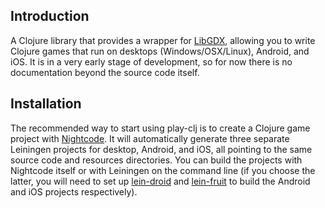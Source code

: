 ## Introduction

A Clojure library that provides a wrapper for [LibGDX](http://libgdx.badlogicgames.com/), allowing you to write Clojure games that run on desktops (Windows/OSX/Linux), Android, and iOS. It is in a very early stage of development, so for now there is no documentation beyond the source code itself.

## Installation

The recommended way to start using play-clj is to create a Clojure game project with [Nightcode](https://nightcode.info/). It will automatically generate three separate Leiningen projects for desktop, Android, and iOS, all pointing to the same source code and resources directories. You can build the projects with Nightcode itself or with Leiningen on the command line (if you choose the latter, you will need to set up [lein-droid](https://github.com/clojure-android/lein-droid) and [lein-fruit](https://github.com/oakes/lein-fruit) to build the Android and iOS projects respectively).

